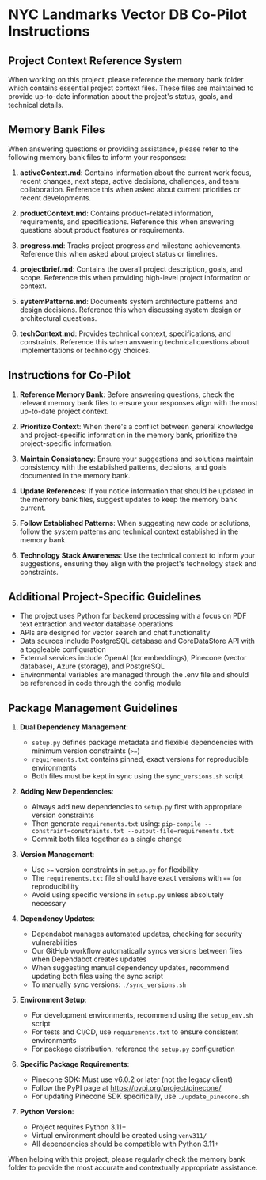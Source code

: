 # NYC Landmarks Vector DB Co-Pilot Instructions

## Project Context Reference System

When working on this project, please reference the memory bank folder which contains essential project context files. These files are maintained to provide up-to-date information about the project's status, goals, and technical details.

## Memory Bank Files

When answering questions or providing assistance, please refer to the following memory bank files to inform your responses:

1. **activeContext.md**: Contains information about the current work focus, recent changes, next steps, active decisions, challenges, and team collaboration. Reference this when asked about current priorities or recent developments.

2. **productContext.md**: Contains product-related information, requirements, and specifications. Reference this when answering questions about product features or requirements.

3. **progress.md**: Tracks project progress and milestone achievements. Reference this when asked about project status or timelines.

4. **projectbrief.md**: Contains the overall project description, goals, and scope. Reference this when providing high-level project information or context.

5. **systemPatterns.md**: Documents system architecture patterns and design decisions. Reference this when discussing system design or architectural questions.

6. **techContext.md**: Provides technical context, specifications, and constraints. Reference this when answering technical questions about implementations or technology choices.

## Instructions for Co-Pilot

1. **Reference Memory Bank**: Before answering questions, check the relevant memory bank files to ensure your responses align with the most up-to-date project context.

2. **Prioritize Context**: When there's a conflict between general knowledge and project-specific information in the memory bank, prioritize the project-specific information.

3. **Maintain Consistency**: Ensure your suggestions and solutions maintain consistency with the established patterns, decisions, and goals documented in the memory bank.

4. **Update References**: If you notice information that should be updated in the memory bank files, suggest updates to keep the memory bank current.

5. **Follow Established Patterns**: When suggesting new code or solutions, follow the system patterns and technical context established in the memory bank.

6. **Technology Stack Awareness**: Use the technical context to inform your suggestions, ensuring they align with the project's technology stack and constraints.

## Additional Project-Specific Guidelines

- The project uses Python for backend processing with a focus on PDF text extraction and vector database operations
- APIs are designed for vector search and chat functionality
- Data sources include PostgreSQL database and CoreDataStore API with a toggleable configuration
- External services include OpenAI (for embeddings), Pinecone (vector database), Azure (storage), and PostgreSQL
- Environmental variables are managed through the .env file and should be referenced in code through the config module

## Package Management Guidelines

1. **Dual Dependency Management**:
   - `setup.py` defines package metadata and flexible dependencies with minimum version constraints (`>=`)
   - `requirements.txt` contains pinned, exact versions for reproducible environments
   - Both files must be kept in sync using the `sync_versions.sh` script

2. **Adding New Dependencies**:
   - Always add new dependencies to `setup.py` first with appropriate version constraints
   - Then generate `requirements.txt` using: `pip-compile --constraint=constraints.txt --output-file=requirements.txt`
   - Commit both files together as a single change

3. **Version Management**:
   - Use `>=` version constraints in `setup.py` for flexibility
   - The `requirements.txt` file should have exact versions with `==` for reproducibility
   - Avoid using specific versions in `setup.py` unless absolutely necessary

4. **Dependency Updates**:
   - Dependabot manages automated updates, checking for security vulnerabilities
   - Our GitHub workflow automatically syncs versions between files when Dependabot creates updates
   - When suggesting manual dependency updates, recommend updating both files using the sync script
   - To manually sync versions: `./sync_versions.sh`

5. **Environment Setup**:
   - For development environments, recommend using the `setup_env.sh` script
   - For tests and CI/CD, use `requirements.txt` to ensure consistent environments
   - For package distribution, reference the `setup.py` configuration

6. **Specific Package Requirements**:
   - Pinecone SDK: Must use v6.0.2 or later (not the legacy client)
   - Follow the PyPI page at https://pypi.org/project/pinecone/
   - For updating Pinecone SDK specifically, use `./update_pinecone.sh`

7. **Python Version**:
   - Project requires Python 3.11+
   - Virtual environment should be created using `venv311/`
   - All dependencies should be compatible with Python 3.11+

When helping with this project, please regularly check the memory bank folder to provide the most accurate and contextually appropriate assistance.

